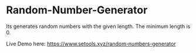 # Random-Number-Generator
Its generates random numbers with the given length. The minimum length is 0.


Live Demo here: https://www.setools.xyz/random-numbers-generator
